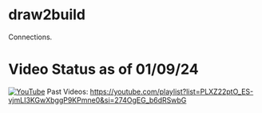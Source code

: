# draw2build
Connections.

# Video Status as of 01/09/24 
[![YouTube](http://i.ytimg.com/vi/4TSN-nVM5ZA/hqdefault.jpg)](https://youtu.be/4TSN-nVM5ZA)
Past Videos: https://youtube.com/playlist?list=PLXZ22ptO_ES-vjmLI3KGwXbggP9KPmne0&si=274OgEG_b6dRSwbG
